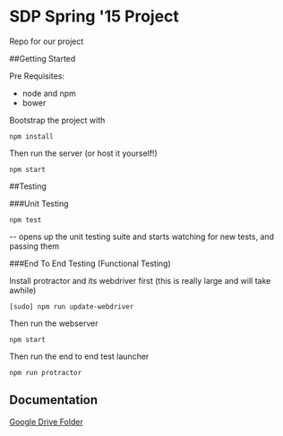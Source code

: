 # SDP Spring '15 Project

Repo for our project

##Getting Started

Pre Requisites:
- node and npm
- bower

Bootstrap the project with

```npm install```

Then run the server (or host it yourself!)

```npm start```


##Testing

###Unit Testing

```npm test```

-- opens up the unit testing suite and starts watching for new tests, and passing them

###End To End Testing (Functional Testing)

Install protractor and its webdriver first (this is really large and will take awhile)

```[sudo] npm run update-webdriver```


Then run the webserver

```npm start```

Then run the end to end test launcher

```npm run protractor```

## Documentation
[Google Drive Folder](https://drive.google.com/drive/folders/0BzxRdBrzgiQMfnNSMFZHZnFBTUlPWUNfUWxVWXJEU3RZWDkwaGVyWlRiNTcxRmxRY0s5aE0)
